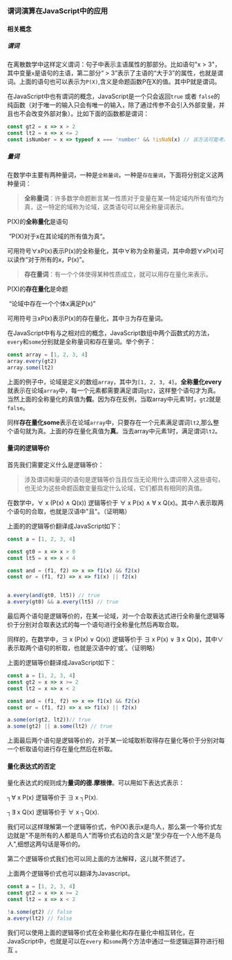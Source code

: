 ### 谓词演算在JavaScript中的应用

#### 相关概念

##### 谓词

在离散数学中这样定义谓词：句子中表示主语属性的那部分。比如语句"x > 3"，其中变量`x`是语句的主语，第二部分“ > 3”表示了主语的“大于3”的属性，也就是谓词。上面的语句也可以表示为`P(X)`,含义是命题函数P在X的值。其中P就是谓词。

在JavaScript中也有谓词的概念，JavaScript是一个只会返回`true` 或者 `false`的纯函数（对于唯一的输入只会有唯一的输入，除了通过传参不会引入外部变量，并且也不会改变外部对象）。比如下面的函数都是谓词：

```javascript
const gt2 = x => x > 2
const lt2 = x => x <= 2
const isNumber = x => typeof x === 'number' && !isNaN(x) // 该方法可能考虑不周全
```

##### 量词

在数学中主要有两种量词，一种是`全称量词`，一种是`存在量词`，下面将分别定义这两种量词：

> **全称量词**：许多数学命题断言某一性质对于变量在某一特定域内所有值均为真，这一特定的域称为论域，这类语句可以用全称量词表示。

P(X)的**全称量化**是语句

​	”P(X)对于x在其论域的所有值为真“。

可用符号∀xP(x)表示P(x)的全称量化，其中∀称为全称量词，其中命题∀xP(x)可以读作“对于所有的x，P(x)”。

>**存在量词**：有一个个体使得某种性质成立，就可以用存在量化来表示。

P(X)的**存在量化**是命题

​	“论域中存在一个个体x满足P(x)”

可用符号∃xP(x)表示P(x)的存在量化，其中∃为存在量词。

在JavaScript中有与之相对应的概念，JavaScript数组中两个函数式的方法，`every`和`some`分别就是全称量词和存在量词。举个例子：

```javascript
const array = [1, 2, 3, 4]
array.every(gt2) 
array.some(lt2) 
```

上面的例子中，论域是定义的数组`array`，其中为`[1, 2, 3, 4]`。**全称量化every**就表示在论域`array`中，每一个元素都需要满足谓词`gt2`，这样整个语句才为真。当然上面的全称量化的真值为**假**。因为存在反例，当取array中元素1时，`gt2`就是`false`。

同样**存在量化some**表示在论域`array`中，只要存在一个元素满足谓词`lt2`,那么整个语句就为真。上面的存在量化真值为**真**。当去array中元素1时，满足谓词`lt2`。

#### 量词的逻辑等价

首先我们需要定义什么是逻辑等价：

>涉及谓词和量词的语句是逻辑等价当且仅当无论用什么谓词带入这些语句，也无论为这些命题函数变量指定什么论域，它们都具有相同的真值。

在数学中，∀ x (P(x) ∧ Q(x)) 逻辑等价于 ∀ x P(x) ∧  ∀ x Q(x)。其中∧表示取两个语句的合取，也就是汉语中"且"。（证明略）

上面的的逻辑等价翻译成JavaScript如下：

```javascript
const a = [1, 2, 3, 4]

const gt0 = x => x > 0
const lt5 = x => x < 4

const and = (f1, f2) => x => f1(x) && f2(x)
const or = (f1, f2) => x => f1(x) || f2(x)


a.every(and(gt0, lt5)) // true
a.every(gt0) && a.every(lt5) // true
```

最后两个语句是逻辑等价的，在某一论域，对一个合取表达式进行全称量化逻辑等价于分别对合取表达式的每一个语句进行全称量化然后再取合取。

同样的，在数学中，∃ x (P(x) ∨ Q(x)) 逻辑等价于 ∃ x P(x) ∨  ∃ x Q(x)，其中∨表示取两个语句的析取，也就是汉语中的‘或’。（证明略）

上面的逻辑等价翻译成JavaScript如下：

```javascript
const a = [1, 2, 3, 4]
const gt2 = x => x >= 2 
const lt2 = x => x < 2

const and = (f1, f2) => x => f1(x) && f2(x)
const or = (f1, f2) => x => f1(x) || f2(x)

a.some(or(gt2, lt2))// true
a.some(gt2) || a.some(lt2) // true
```

上面最后两个语句是逻辑等价的，对于某一论域取析取得存在量化等价于分别对每一个析取语句进行存在量化然后在析取。

#### 量化表达式的否定

量化表达式的规则成为**量词的德.摩根律**。可以用如下表达式表示：

┐∀ x P(x) 逻辑等价于 ∃ x ┐P(x).

┐∃ x Q(x) 逻辑等价于 ∀ x ┐Q(x).

我们可以这样理解第一个逻辑等价式，令P(X)表示x是鸟人，那么第一个等价式左边就是"不是所有的人都是鸟人"而等价式右边的含义是"至少存在一个人他不是鸟人",细想这两句话是等价的。

第二个逻辑等价式我们也可以同上面的方法解释，这儿就不赘述了。

上面两个逻辑等价式也可以翻译为Javascript。

```javascript
const a = [1, 2, 3, 4]
const gt2 = x => x >= 2 
const lt2 = x => x < 2

!a.some(gt2) // false
a.every(lt2) // false
```

我们可以使用上面的逻辑等价式在全称量化和存在量化中相互转化，在JavaScript中，也就是可以在`every` 和`some`两个方法中通过一些逻辑运算符进行相互 。

